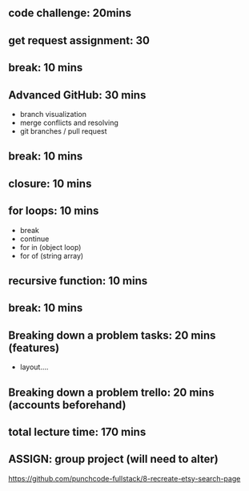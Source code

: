 ## code challenge: 20mins

## get request assignment: 30

## break: 10 mins

## Advanced GitHub: 30 mins

- branch visualization
- merge conflicts and resolving
- git branches / pull request

## break: 10 mins

## closure: 10 mins

## for loops: 10 mins

- break
- continue
- for in (object loop)
- for of (string array)

## recursive function: 10 mins

## break: 10 mins

## Breaking down a problem tasks: 20 mins (features)

- layout....

## Breaking down a problem trello: 20 mins (accounts beforehand)

## total lecture time: 170 mins

## ASSIGN: group project (will need to alter)

https://github.com/punchcode-fullstack/8-recreate-etsy-search-page
